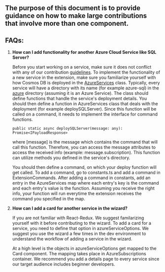 ## The purpose of this document is to provide guidance on how to make large contributions that involve more than one component.

## **FAQs**:

1. **How can I add functionality for another Azure Cloud Service like SQL Server?**

   Before you start working on a service, make sure it does not conflict with any of our contribution [guidelines](https://github.com/Microsoft/WebTemplateStudio/blob/dev/CONTRIBUTING.md). To implement the functionality of a new service in the extension, make sure you familiarize yourself with how Cosmos DB is deployed in the [AzureServices](https://github.com/Microsoft/WebTemplateStudio/blob/dev/src/extension/src/azure/azureServices.ts) class. Typically, every service will have a directory with its name (for example azure-sql) in the [azure](https://github.com/Microsoft/WebTemplateStudio/tree/dev/src/extension/src/azure) directory (assuming it is an Azure Service). The class should define functions that handle the service's deployment details. You should then define a function in AzureServices class that deals with the deployment (for example deploySQLServer). Since this function will be called on a command, it needs to implement the interface for command functions.

   ```
   public static async deploySQLServer(message: any): Promise<IPayloadResponse>
   ```

   where [message] is the message which contains the command that will call this function. Therefore, you can access the message attributes to access the received info (example: message.subscription).
   This function can utilize methods you defined in the service's directory.

   You should then define a command, on which your deploy function will get called. To add a command, go to constants.ts and add a command in ExtensionCommands. After adding a command in constants, add an entry in the AzureServices map where each entry's key is the command and each entry's value is the function. Assuming you receive the right info, your function will run everytime the extension receives the command you specified in the map.

2. **How can I add a card for another service in the wizard?**

   If you are not familiar with React-Redux. We suggest familarizing yourself with it before contributing to the wizard.
   To add a card for a service, you need to define that option in azureServiceOptions. We suggest you use the wizard a few times in the dev environment to understand the workflow of adding a service in the wizard.

   At a high level is the objects in azureServiceOptions get mapped to the Card component. The mapping takes place in AzureSubscriptions container. We recommend you add a details page to every service since our target audience includes beginner developers.
